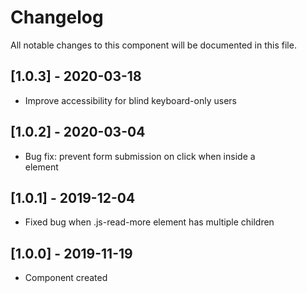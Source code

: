 # Changelog
All notable changes to this component will be documented in this file.

## [1.0.3] - 2020-03-18
- Improve accessibility for blind keyboard-only users

## [1.0.2] - 2020-03-04
- Bug fix: prevent form submission on click when inside a <form> element

## [1.0.1] - 2019-12-04
- Fixed bug when .js-read-more element has multiple children 

## [1.0.0] - 2019-11-19
- Component created
